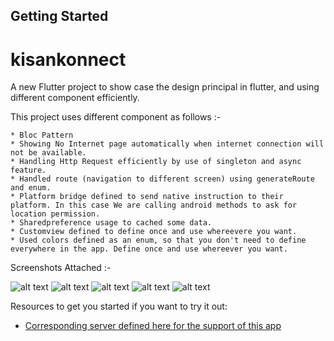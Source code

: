 ## Getting Started
# kisankonnect

A new Flutter project to show case the design principal in flutter, and using different component efficiently.

This project uses different component as follows :-

    * Bloc Pattern
    * Showing No Internet page automatically when internet connection will not be available.
    * Handling Http Request efficiently by use of singleton and async feature.
    * Handled route (navigation to different screen) using generateRoute and enum.
    * Platform bridge defined to send native instruction to their platform. In this case We are calling android methods to ask for location permission.
    * Sharedpreference usage to cached some data.
    * Customview defined to define once and use whereevere you want.
    * Used colors defined as an enum, so that you don't need to define everywhere in the app. Define once and use whereever you want.
    
Screenshots Attached :-

![alt text](https://github.com/kumarsiddy/kisankonnect/blob/master/screenshots/screen01.jpeg) 
![alt text](https://github.com/kumarsiddy/kisankonnect/blob/master/screenshots/screen02.jpeg) 
![alt text](https://github.com/kumarsiddy/kisankonnect/blob/master/screenshots/screen03.jpeg) 
![alt text](https://github.com/kumarsiddy/kisankonnect/blob/master/screenshots/screen04.jpeg) 
![alt text](https://github.com/kumarsiddy/kisankonnect/blob/master/screenshots/screen05.jpeg) 

Resources to get you started if you want to try it out:

- [Corresponding server defined here for the support of this app](https://github.com/kumarsiddy/kisankonnect-server)
